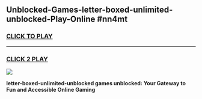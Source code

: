
## Unblocked-Games-letter-boxed-unlimited-unblocked-Play-Online #nn4mt
<h3>
<a href="https://news.freeplayer.one?title=letter-boxed-unlimited-unblocked&ref=3">CLICK TO PLAY</a></h3>
<hr>

<h3>
<a href="https://news.freeplayer.one?title=letter-boxed-unlimited-unblocked&ref=3">CLICK 2 PLAY</a>
  
</h3>

<a href="https://news.freeplayer.one?title=letter-boxed-unlimited-unblocked&ref=3"><img src="https://clearcache.store/games.png"></a>


**letter-boxed-unlimited-unblocked games unblocked: Your Gateway to Fun and Accessible Online Gaming**
